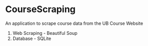 # CourseScraping
An application to scrape course data from the UB Course Website
1. Web Scraping - Beautiful Soup
2. Database - SQLite
